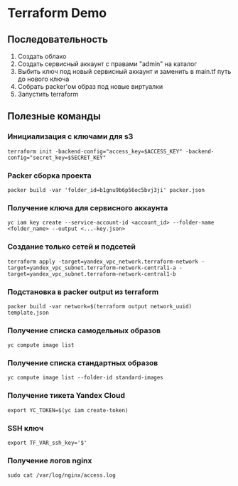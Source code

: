 # Terraform Demo
## Последовательность
1. Создать облако
2. Создать сервисный аккаунт с правами "admin" на каталог
3. Выбить ключ под новый сервисный аккаунт и заменить в main.tf путь до нового ключа
4. Собрать packer'ом образ под новые виртуалки
5. Запустить terraform

## Полезные команды
### Инициализация с ключами для s3
```terraform init -backend-config="access_key=$ACCESS_KEY" -backend-config="secret_key=$SECRET_KEY"```

### Packer сборка проекта
```packer build -var 'folder_id=b1gnu9b6p56oc5bvj3ji' packer.json```

### Получение ключа для сервисного аккаунта
```yc iam key create --service-account-id <account_id> --folder-name <folder_name> --output <...-key.json>```

### Создание только сетей и подсетей
```terraform apply -target=yandex_vpc_network.terraform-network -target=yandex_vpc_subnet.terraform-network-central1-a -target=yandex_vpc_subnet.terraform-network-central1-b```

### Подстановка в packer output из terraform
```packer build -var network=$(terraform output network_uuid) template.json```

### Получение списка самодельных образов
```yc compute image list```

### Получение списка стандартных образов
```yc compute image list --folder-id standard-images```

### Получение тикета Yandex Cloud
```export YC_TOKEN=$(yc iam create-token)```

### SSH ключ
```export TF_VAR_ssh_key='$'```

### Получение логов nginx
```sudo cat /var/log/nginx/access.log```
